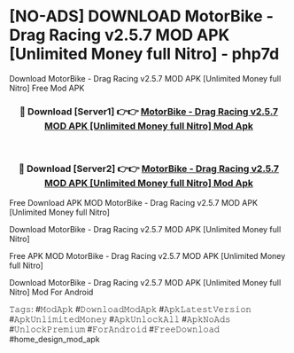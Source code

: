 # [NO-ADS] DOWNLOAD MotorBike - Drag Racing v2.5.7 MOD APK [Unlimited Money full Nitro] - php7d
Download MotorBike - Drag Racing v2.5.7 MOD APK [Unlimited Money full Nitro] Free Mod APK

<div align="center">
<h3>🔴 Download [Server1] 👉👉 <a href="https://apk-comot.site?title=MotorBike_-_Drag_Racing_v2.5.7_MOD_APK_[Unlimited_Money_full_Nitro]">MotorBike - Drag Racing v2.5.7 MOD APK [Unlimited Money full Nitro] Mod Apk</a></h3><br>

<h3>🔴 Download [Server2] 👉👉 <a href="https://apk-comot.site?title=MotorBike_-_Drag_Racing_v2.5.7_MOD_APK_[Unlimited_Money_full_Nitro]">MotorBike - Drag Racing v2.5.7 MOD APK [Unlimited Money full Nitro] Mod Apk</a></h3>
</div>


Free Download APK MOD MotorBike - Drag Racing v2.5.7 MOD APK [Unlimited Money full Nitro]

Download MotorBike - Drag Racing v2.5.7 MOD APK [Unlimited Money full Nitro] 

Free APK MOD MotorBike - Drag Racing v2.5.7 MOD APK [Unlimited Money full Nitro] 

Download MotorBike - Drag Racing v2.5.7 MOD APK [Unlimited Money full Nitro] Mod For Android

𝚃𝚊𝚐𝚜: #𝙼𝚘𝚍𝙰𝚙𝚔 #𝙳𝚘𝚠𝚗𝚕𝚘𝚊𝚍𝙼𝚘𝚍𝙰𝚙𝚔 #𝙰𝚙𝚔𝙻𝚊𝚝𝚎𝚜𝚝𝚅𝚎𝚛𝚜𝚒𝚘𝚗 #𝙰𝚙𝚔𝚄𝚗𝚕𝚒𝚖𝚒𝚝𝚎𝚍𝙼𝚘𝚗𝚎𝚢 #𝙰𝚙𝚔𝚄𝚗𝚕𝚘𝚌𝚔𝙰𝚕𝚕 #𝙰𝚙𝚔𝙽𝚘𝙰𝚍𝚜 #𝚄𝚗𝚕𝚘𝚌𝚔𝙿𝚛𝚎𝚖𝚒𝚞𝚖 #𝙵𝚘𝚛𝙰𝚗𝚍𝚛𝚘𝚒𝚍 #𝙵𝚛𝚎𝚎𝙳𝚘𝚠𝚗𝚕𝚘𝚊𝚍 #home_design_mod_apk